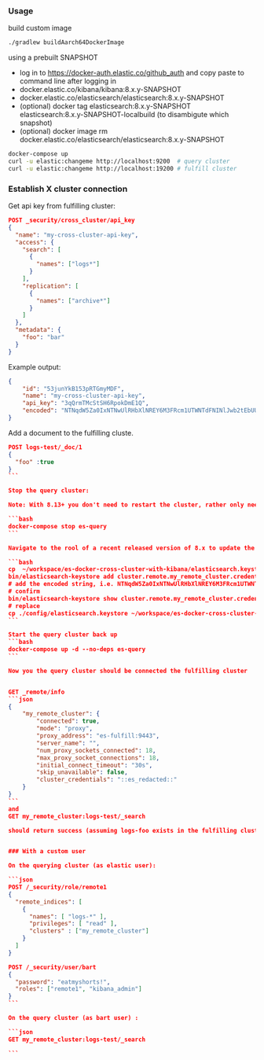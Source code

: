 ### Usage

build custom image
```bash
./gradlew buildAarch64DockerImage
```

using a prebuilt SNAPSHOT
* log in to https://docker-auth.elastic.co/github_auth and copy paste to command line after logging in
* docker.elastic.co/kibana/kibana:8.x.y-SNAPSHOT
* docker.elastic.co/elasticsearch/elasticsearch:8.x.y-SNAPSHOT
* (optional)  docker tag elasticsearch:8.x.y-SNAPSHOT elasticsearch:8.x.y-SNAPSHOT-localbuild (to disambigute which snapshot)
* (optional) docker image rm docker.elastic.co/elasticsearch/elasticsearch:8.x.y-SNAPSHOT 

```bash
docker-compose up
curl -u elastic:changeme http://localhost:9200  # query cluster
curl -u elastic:changeme http://localhost:19200 # fulfill cluster
```

### Establish X cluster connection

Get api key from fulfilling cluster:

```json
POST _security/cross_cluster/api_key
{
  "name": "my-cross-cluster-api-key",
  "access": {
    "search": [  
      {
        "names": ["logs*"]
      }
    ],
    "replication": [  
      {
        "names": ["archive*"]
      }
    ]
  },
  "metadata": {
    "foo": "bar"
  }
}
```

Example output:
```json
{
    "id": "53junYkB153pRTGmyMDF",
    "name": "my-cross-cluster-api-key",
    "api_key": "3qQrmTMcStSH6RpokDmE1Q",
    "encoded": "NTNqdW5Za0IxNTNwUlRHbXlNREY6M3FRcm1UTWNTdFNINlJwb2tEbUUxUQ=="
}
```

Add a document to the fulfilling cluste.
````json
POST logs-test/_doc/1
{
  "foo" :true
}
```

Stop the query cluster:

Note: With 8.13+ you don't need to restart the cluster, rather only need to call the reload API : https://github.com/elastic/elasticsearch/pull/102798 

```bash
docker-compose stop es-query
```

Navigate to the rool of a recent released version of 8.x to update the docker keystore:

```bash
cp  ~/workspace/es-docker-cross-cluster-with-kibana/elasticsearch.keystore.query ./config/elasticsearch.keystore 
bin/elasticsearch-keystore add cluster.remote.my_remote_cluster.credentials 
# add the encoded string, i.e. NTNqdW5Za0IxNTNwUlRHbXlNREY6M3FRcm1UTWNTdFNINlJwb2tEbUUxUQ==
# confirm
bin/elasticsearch-keystore show cluster.remote.my_remote_cluster.credentials
# replace
cp ./config/elasticsearch.keystore ~/workspace/es-docker-cross-cluster-with-kibana/elasticsearch.keystore.query
```

Start the query cluster back up
```bash
docker-compose up -d --no-deps es-query
```

Now you the query cluster should be connected the fulfilling cluster


GET _remote/info
```json
{
    "my_remote_cluster": {
        "connected": true,
        "mode": "proxy",
        "proxy_address": "es-fulfill:9443",
        "server_name": "",
        "num_proxy_sockets_connected": 18,
        "max_proxy_socket_connections": 18,
        "initial_connect_timeout": "30s",
        "skip_unavailable": false,
        "cluster_credentials": "::es_redacted::"
    }
}
```
and 
GET my_remote_cluster:logs-test/_search

should return success (assuming logs-foo exists in the fulfilling cluster)


### With a custom user

On the querying cluster (as elastic user):

```json
POST /_security/role/remote1
{
  "remote_indices": [
    {
      "names": [ "logs-*" ],
      "privileges": [ "read" ],
      "clusters" : ["my_remote_cluster"]
    }
  ]
}

POST /_security/user/bart
{
  "password": "eatmyshorts!",
  "roles": ["remote1", "kibana_admin"]
}
```

On the query cluster (as bart user) :

```json
GET my_remote_cluster:logs-test/_search

```




